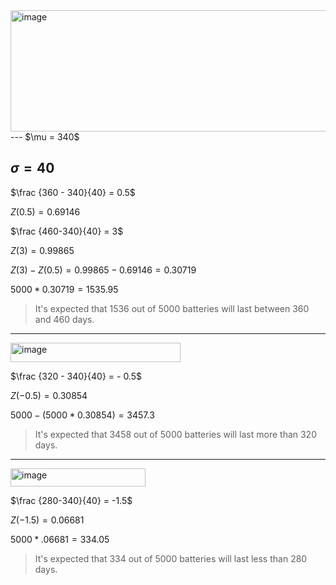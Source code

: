 <img width="782" height="194" alt="image" src="https://github.com/user-attachments/assets/9a46d5d5-4efe-4846-a5cc-dd4fec56c895" />
---
$\mu = 340$

$\sigma = 40$
---

$\frac {360 - 340}{40} = 0.5$

$Z(0.5) = 0.69146$

$\frac {460-340}{40} = 3$

$Z(3) = 0.99865$

$Z(3) - Z(0.5) = 0.99865 - 0.69146 = 0.30719$

$5000 * 0.30719 = 1535.95$

> It's expected that 1536 out of 5000 batteries will last between 360 and 460 days.

---

<img width="272" height="31" alt="image" src="https://github.com/user-attachments/assets/0bfbe314-12f9-4a5d-bfce-3c0a2f26e6d2" />

$\frac {320 - 340}{40} = - 0.5$

$Z(-0.5) = 0.30854$

$5000 - (5000 * 0.30854) = 3457.3$

> It's expected that 3458 out of 5000 batteries will last more than 320 days.

---

<img width="216" height="29" alt="image" src="https://github.com/user-attachments/assets/1efe4163-11e8-4562-8736-572d26f00c65" />

$\frac {280-340}{40} = -1.5$

$Z(-1.5) = 0.06681$

$5000 * .06681 = 334.05$

> It's expected that 334 out of 5000 batteries will last less than 280 days.

